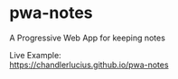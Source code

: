 # pwa-notes
A Progressive Web App for keeping notes

Live Example:  
https://chandlerlucius.github.io/pwa-notes
